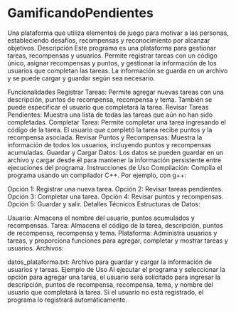 # GamificandoPendientes
Una plataforma que utiliza elementos de juego para motivar a las personas, estableciendo desafíos, recompensas y reconocimiento por alcanzar objetivos.
Descripción
Este programa es una plataforma para gestionar tareas, recompensas y usuarios. Permite registrar tareas con un código único, asignar recompensas y puntos, y gestionar la información de los usuarios que completan las tareas. La información se guarda en un archivo y se puede cargar y guardar según sea necesario.

Funcionalidades
Registrar Tareas: Permite agregar nuevas tareas con una descripción, puntos de recompensa, recompensa y tema. También se puede especificar el usuario que completará la tarea.
Revisar Tareas Pendientes: Muestra una lista de todas las tareas que aún no han sido completadas.
Completar Tarea: Permite completar una tarea ingresando el código de la tarea. El usuario que completó la tarea recibe puntos y la recompensa asociada.
Revisar Puntos y Recompensas: Muestra la información de todos los usuarios, incluyendo puntos y recompensas acumuladas.
Guardar y Cargar Datos: Los datos se pueden guardar en un archivo y cargar desde él para mantener la información persistente entre ejecuciones del programa.
Instrucciones de Uso
Compilación: Compila el programa usando un compilador C++. Por ejemplo, con g++:

Opción 1: Registrar una nueva tarea.
Opción 2: Revisar tareas pendientes.
Opción 3: Completar una tarea.
Opción 4: Revisar puntos y recompensas.
Opción 5: Guardar y salir.
Detalles Técnicos
Estructuras de Datos:

Usuario: Almacena el nombre del usuario, puntos acumulados y recompensas.
Tarea: Almacena el código de la tarea, descripción, puntos de recompensa, recompensa y tema.
Plataforma: Administra usuarios y tareas, y proporciona funciones para agregar, completar y mostrar tareas y usuarios.
Archivos:

datos_plataforma.txt: Archivo para guardar y cargar la información de usuarios y tareas.
Ejemplo de Uso
Al ejecutar el programa y seleccionar la opción para agregar una tarea, el usuario será solicitado para ingresar la descripción, puntos de recompensa, recompensa, tema, y nombre del usuario que completará la tarea. Si el usuario no está registrado, el programa lo registrará automáticamente.

